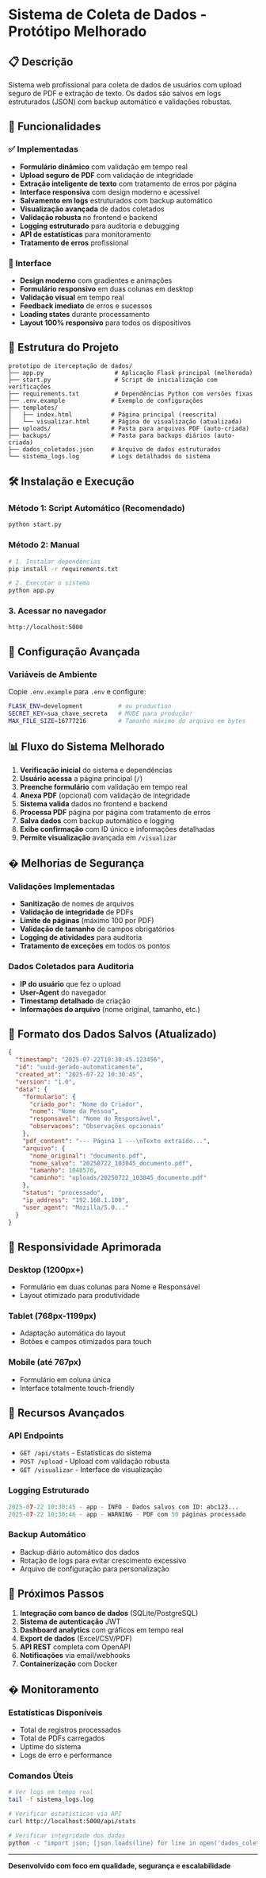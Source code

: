 # Sistema de Coleta de Dados - Protótipo Melhorado

## 📋 Descrição
Sistema web profissional para coleta de dados de usuários com upload seguro de PDF e extração de texto.
Os dados são salvos em logs estruturados (JSON) com backup automático e validações robustas.

## 🚀 Funcionalidades

### ✅ Implementadas
- **Formulário dinâmico** com validação em tempo real
- **Upload seguro de PDF** com validação de integridade
- **Extração inteligente de texto** com tratamento de erros por página
- **Interface responsiva** com design moderno e acessível
- **Salvamento em logs** estruturados com backup automático
- **Visualização avançada** de dados coletados
- **Validação robusta** no frontend e backend
- **Logging estruturado** para auditoria e debugging
- **API de estatísticas** para monitoramento
- **Tratamento de erros** profissional

### 🎨 Interface
- **Design moderno** com gradientes e animações
- **Formulário responsivo** em duas colunas em desktop
- **Validação visual** em tempo real
- **Feedback imediato** de erros e sucessos
- **Loading states** durante processamento
- **Layout 100% responsivo** para todos os dispositivos

## 📁 Estrutura do Projeto
```
prototipo de iterceptação de dados/
├── app.py                    # Aplicação Flask principal (melhorada)
├── start.py                  # Script de inicialização com verificações
├── requirements.txt          # Dependências Python com versões fixas
├── .env.example             # Exemplo de configurações
├── templates/
│   ├── index.html           # Página principal (reescrita)
│   └── visualizar.html      # Página de visualização (atualizada)
├── uploads/                 # Pasta para arquivos PDF (auto-criada)
├── backups/                 # Pasta para backups diários (auto-criada)
├── dados_coletados.json     # Arquivo de dados estruturados
└── sistema_logs.log         # Logs detalhados do sistema
```

## 🛠️ Instalação e Execução

### Método 1: Script Automático (Recomendado)
```bash
python start.py
```

### Método 2: Manual
```bash
# 1. Instalar dependências
pip install -r requirements.txt

# 2. Executar o sistema
python app.py
```

### 3. Acessar no navegador
```
http://localhost:5000
```

## 🔧 Configuração Avançada

### Variáveis de Ambiente
Copie `.env.example` para `.env` e configure:
```bash
FLASK_ENV=development          # ou production
SECRET_KEY=sua_chave_secreta   # MUDE para produção!
MAX_FILE_SIZE=16777216         # Tamanho máximo do arquivo em bytes
```

## 📊 Fluxo do Sistema Melhorado

1. **Verificação inicial** do sistema e dependências
2. **Usuário acessa** a página principal (`/`)
3. **Preenche formulário** com validação em tempo real
4. **Anexa PDF** (opcional) com validação de integridade
5. **Sistema valida** dados no frontend e backend
6. **Processa PDF** página por página com tratamento de erros
7. **Salva dados** com backup automático e logging
8. **Exibe confirmação** com ID único e informações detalhadas
9. **Permite visualização** avançada em `/visualizar`

## � Melhorias de Segurança

### Validações Implementadas
- **Sanitização** de nomes de arquivos
- **Validação de integridade** de PDFs
- **Limite de páginas** (máximo 100 por PDF)
- **Validação de tamanho** de campos obrigatórios
- **Logging de atividades** para auditoria
- **Tratamento de exceções** em todos os pontos

### Dados Coletados para Auditoria
- **IP do usuário** que fez o upload
- **User-Agent** do navegador
- **Timestamp detalhado** de criação
- **Informações do arquivo** (nome original, tamanho, etc.)

## 📝 Formato dos Dados Salvos (Atualizado)

```json
{
  "timestamp": "2025-07-22T10:30:45.123456",
  "id": "uuid-gerado-automaticamente",
  "created_at": "2025-07-22 10:30:45",
  "version": "1.0",
  "data": {
    "formulario": {
      "criado_por": "Nome do Criador",
      "nome": "Nome da Pessoa",
      "responsavel": "Nome do Responsável",
      "observacoes": "Observações opcionais"
    },
    "pdf_content": "--- Página 1 ---\nTexto extraído...",
    "arquivo": {
      "nome_original": "documento.pdf",
      "nome_salvo": "20250722_103045_documento.pdf",
      "tamanho": 1048576,
      "caminho": "uploads/20250722_103045_documento.pdf"
    },
    "status": "processado",
    "ip_address": "192.168.1.100",
    "user_agent": "Mozilla/5.0..."
  }
}
```

## 📱 Responsividade Aprimorada

### Desktop (1200px+)
- Formulário em duas colunas para Nome e Responsável
- Layout otimizado para produtividade

### Tablet (768px-1199px)
- Adaptação automática do layout
- Botões e campos otimizados para touch

### Mobile (até 767px)
- Formulário em coluna única
- Interface totalmente touch-friendly

## 🎯 Recursos Avançados

### API Endpoints
- `GET /api/stats` - Estatísticas do sistema
- `POST /upload` - Upload com validação robusta
- `GET /visualizar` - Interface de visualização

### Logging Estruturado
```python
2025-07-22 10:30:45 - app - INFO - Dados salvos com ID: abc123...
2025-07-22 10:30:46 - app - WARNING - PDF com 50 páginas processado
```

### Backup Automático
- Backup diário automático dos dados
- Rotação de logs para evitar crescimento excessivo
- Arquivo de configuração para personalização

## 🚀 Próximos Passos

1. **Integração com banco de dados** (SQLite/PostgreSQL)
2. **Sistema de autenticação** JWT
3. **Dashboard analytics** com gráficos em tempo real
4. **Export de dados** (Excel/CSV/PDF)
5. **API REST** completa com OpenAPI
6. **Notificações** via email/webhooks
7. **Containerização** com Docker

## � Monitoramento

### Estatísticas Disponíveis
- Total de registros processados
- Total de PDFs carregados
- Uptime do sistema
- Logs de erro e performance

### Comandos Úteis
```bash
# Ver logs em tempo real
tail -f sistema_logs.log

# Verificar estatísticas via API
curl http://localhost:5000/api/stats

# Verificar integridade dos dados
python -c "import json; [json.loads(line) for line in open('dados_coletados.json')]"
```

---

**Desenvolvido com foco em qualidade, segurança e escalabilidade**
